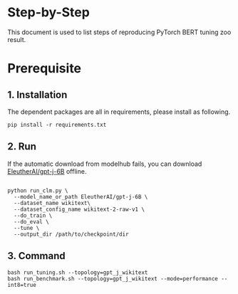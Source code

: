 Step-by-Step
============

This document is used to list steps of reproducing PyTorch BERT tuning zoo result.

# Prerequisite

## 1. Installation

The dependent packages are all in requirements, please install as following.

```
pip install -r requirements.txt
```

## 2. Run

If the automatic download from modelhub fails, you can download [EleutherAI/gpt-j-6B](https://huggingface.co/EleutherAI/gpt-j-6B?text=My+name+is+Clara+and+I+am) offline.

```shell

python run_clm.py \
  --model_name_or_path EleutherAI/gpt-j-6B \
  --dataset_name wikitext\
  --dataset_config_name wikitext-2-raw-v1 \
  --do_train \
  --do_eval \
  --tune \
  --output_dir /path/to/checkpoint/dir
```


## 3. Command

```
bash run_tuning.sh --topology=gpt_j_wikitext
bash run_benchmark.sh --topology=gpt_j_wikitext --mode=performance --int8=true
```
